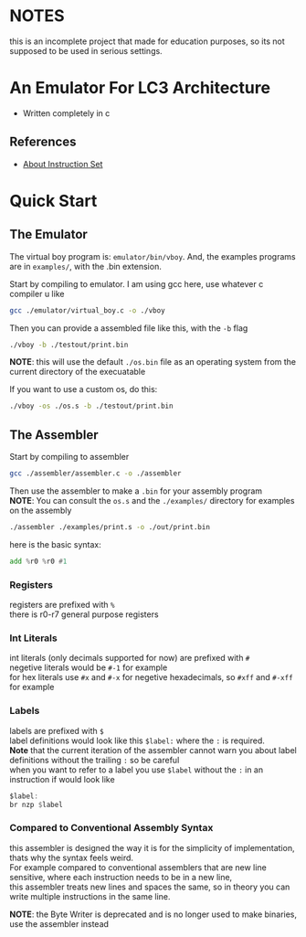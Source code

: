 # NOTES 
this is an incomplete project that made for education purposes, so its not supposed to be used in serious settings.  

# An Emulator For LC3 Architecture
- Written completely in c

## References
- [About Instruction Set](https://www.cs.colostate.edu/~cs270/.Fall18/resources/PattPatelAppA.pdf)

# Quick Start

## The Emulator
The virtual boy program is: `emulator/bin/vboy`.
And, the examples programs are in `examples/`, with the .bin extension.

Start by compiling to emulator. I am using gcc here, use whatever c compiler u like  
```bash
gcc ./emulator/virtual_boy.c -o ./vboy
```

Then you can provide a assembled file like this, with the `-b` flag  
```bash
./vboy -b ./testout/print.bin
```
__NOTE__: this will use the default `./os.bin` file as an operating system from the current directory of the execuatable  

If you want to use a custom os, do this:  
```bash
./vboy -os ./os.s -b ./testout/print.bin
```

## The Assembler

Start by compiling to assembler
```bash
gcc ./assembler/assembler.c -o ./assembler
```

Then use the assembler to make a `.bin` for your assembly program  
__NOTE__: You can consult the `os.s` and the `./examples/` directory for examples on the assembly  
```bash
./assembler ./examples/print.s -o ./out/print.bin
```

here is the basic syntax:  
```asm
add %r0 %r0 #1
```

### Registers
registers are prefixed with `%`  
there is r0-r7 general purpose registers

### Int Literals
int literals (only decimals supported for now) are prefixed with `#`  
negetive literals would be `#-1` for example  
for hex literals use `#x` and `#-x` for negetive hexadecimals, so `#xff` and `#-xff` for example  

### Labels
labels are prefixed with `$`  
label definitions would look like this `$label:` where the `:` is required.  
__Note__ that the current iteration of the assembler cannot warn you about label definitions without the trailing `:` so be careful  
when you want to refer to a label you use `$label` without the `:` in an instruction if would look like  
```asm
$label:
br nzp $label
```

### Compared to Conventional Assembly Syntax
this assembler is designed the way it is for the simplicity of implementation, thats why the syntax feels weird.  
For example compared to conventional assemblers that are new line sensitive, where each instruction needs to be in a new line,  
this assembler treats new lines and spaces the same, so in theory you can write multiple instructions in the same line.  

__NOTE__: the Byte Writer is deprecated and is no longer used to make binaries, use the assembler instead  

